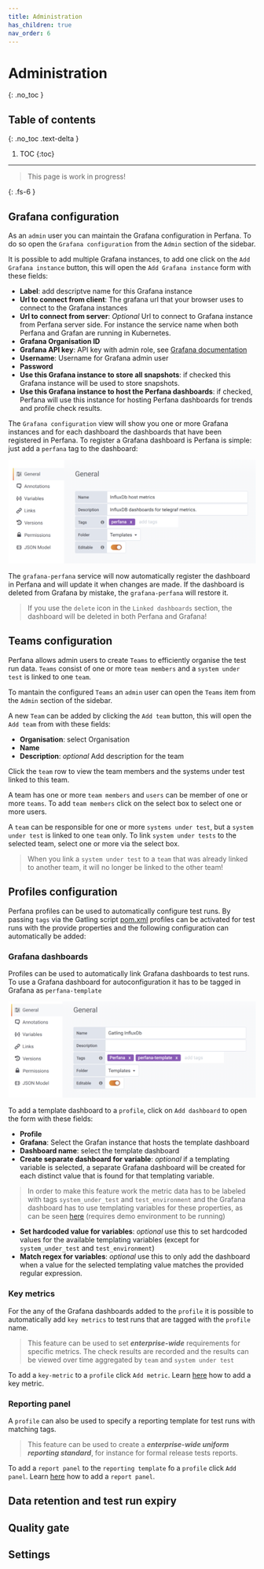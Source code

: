```yaml
---
title: Administration
has_children: true
nav_order: 6
---
```


# Administration
{: .no_toc }

## Table of contents
{: .no_toc .text-delta }

1. TOC
{:toc}

---

> This page is work in progress!

{: .fs-6 }

## Grafana configuration

As an `admin` user you can maintain the Grafana configuration in Perfana. To do so open the `Grafana configuration` from the `Admin` section of the sidebar.

It is possible to add multiple Grafana instances, to add one click on the `Add Grafana instance` button, this will open the `Add Grafana instance` form with these fields:

* **Label**: add descriptve name for this Grafana instance
* **Url to connect from client**: The grafana url that your browser uses to connect to the Grafana instances
* **Url to connect from server**: *Optional* Url to connect to Grafana instance from Perfana server side. For instance the service name when both Perfana and Grafan are running in Kubernetes.
* **Grafana Organisation ID**
* **Grafana API key**: API key with admin role, see [Grafana documentation](https://grafana.com/docs/grafana/latest/http_api/auth/#create-api-token)
* **Username**: Username for Grafana admin user
* **Password**
* **Use this Grafana instance to store all snapshots**: if checked this Grafana instance will be used to store snapshots.
* **Use this Grafana instance to host the Perfana dashboards**: if checked, Perfana will use this instance for hosting Perfana dashboards for trends and profile check results.

The `Grafana configuration` view will show you one or more Grafana instances and for each dashboard the dashboards that have been registered in Perfana. To register a Grafana dashboard is Perfana is simple: just add a `perfana` tag to the dashboard:

![Grafana dashboard tags](../images/grafana-dashboard-tags.png)

The `grafana-perfana` service will now automatically register the dashboard in Perfana and will update it when changes are made. If the dashboard is deleted from Grafana by mistake, the `grafana-perfana` will restore it. 

> If you use the `delete` icon in the `Linked dashboards` section, the dashboard will be deleted in both Perfana and Grafana!

## Teams configuration

Perfana allows admin users to create `Teams` to efficiently organise the test run data. `Teams` consist of one or more `team members` and a `system under test` is linked to one `team`.

To mantain the configured `Teams` an `admin` user can open the `Teams` item from the `Admin` section of the sidebar.

A new `Team` can be added by clicking the `Add team` button, this will open the `Add team` from with these fields:

* **Organisation**: select Organisation
* **Name**
* **Description**: *optional* Add description for the team

Click the `team` row to view the team members and the systems under test linked to this team.

A team has one or more `team members` and `users` can be member of one or more `teams`. To add `team members` click on the select box to select one or more users.

A `team` can be responsible for one or more `systems under test`, but a `system under test` is linked to one `team` only. To link `system under tests` to the selected team, select one or more via the select box.

> When you link a `system under test` to a `team` that was already linked to another team, it will no longer be linked to the other team!

## Profiles configuration

Perfana profiles can be used to automatically configure test runs. By passing `tags` via the Gatling script [pom.xml](https://github.com/perfana/perfana-gatling-afterburner/blob/master/pom.xml#L252) profiles can be activated for test runs with the provide properties and the following configuration can automatically be added:

### Grafana dashboards

Profiles can be used to automatically link Grafana dashboards to test runs. To use a Grafana dashboard for autoconfiguration it has to be tagged in Grafana as `perfana-template`

![Perfana template tag](../images/perfana-template-tag.png)

To add a template dashboard to a `profile`, click on `Add dashboard` to open the form with these fields:

* **Profile**
* **Grafana**: Select the Grafan instance that hosts the template dashboard
* **Dashboard name**: select the template dashboard
* **Create separate dashboard for variable**: *optional* if a templating variable is selected, a separate Grafana dashboard will be created for each distinct value that is found for that templating variable.

> In order to make this feature work the metric data has to be labeled with tags `system_under_test` and `test_environment` and the Grafana dashboard has to use templating variables for these properties, as can be seen [here](http://localhost:3000/d/template-gatling-influx/gatling-influxdb?editview=templating&orgId=1&theme=light) (requires demo environment to be running)

* **Set hardcoded value for variables**: *optional* use this to set hardcoded values for the available templating variables (except for `system_under_test` and `test_environment`)
* **Match regex for variables**: *optional* use this to only add the dashboard when a value for the selected templating value matches the provided regular expression.

### Key metrics

For the any of the Grafana dashboards added to the `profile` it is possible to automatically add `key metrics` to test runs that are tagged with the `profile` name.

> This feature can be used to set ***enterprise-wide*** requirements for specific metrics. The check results are recorded and the results can be viewed over time aggregated by `team` and `system under test`

To add a `key-metric` to a `profile` click `Add metric`. Learn [here](https://perfana.github.io/perfana-docs/docs/testconfiguration/testconfiguration.html#add-key-metric) how to add a key metric.

### Reporting panel

A `profile` can also be used to specify a reporting template for test runs with matching tags.

> This feature can be used to create a ***enterprise-wide uniform reporting standard***, for instance for formal release tests reports.

To add a `report panel` to the `reporting template` fo a `profile` click `Add panel`. Learn [here](https://perfana.github.io/perfana-docs/docs/testconfiguration/testconfiguration.html#reporting-template) how to add a `report panel`.

## Data retention and test run expiry

## Quality gate

## Settings

